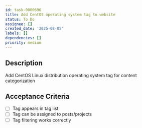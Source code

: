```yaml
---
id: task-0000696
title: Add CentOS operating system tag to website
status: To Do
assignee: []
created_date: '2025-08-05'
labels: []
dependencies: []
priority: medium
---
```


## Description

Add CentOS Linux distribution operating system tag for content categorization

## Acceptance Criteria

- [ ] Tag appears in tag list
- [ ] Tag can be assigned to posts/projects
- [ ] Tag filtering works correctly
